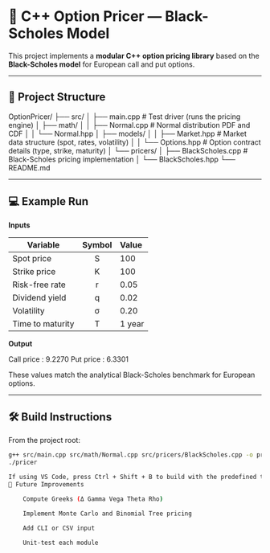 # 🧮 C++ Option Pricer — Black-Scholes Model

This project implements a **modular C++ option pricing library** based on the **Black-Scholes model** for European call and put options.  

---

## 📂 Project Structure

OptionPricer/
├── src/
│ ├── main.cpp # Test driver (runs the pricing engine)
│ ├── math/
│ │ ├── Normal.cpp # Normal distribution PDF and CDF
│ │ └── Normal.hpp
│ ├── models/
│ │ ├── Market.hpp # Market data structure (spot, rates, volatility)
│ │ └── Options.hpp # Option contract details (type, strike, maturity)
│ └── pricers/
│ ├── BlackScholes.cpp # Black-Scholes pricing implementation
│ └── BlackScholes.hpp
└── README.md


---


## 💻 Example Run

**Inputs**

| Variable | Symbol | Value |
|-----------|:------:|:------|
| Spot price | S | 100 |
| Strike price | K | 100 |
| Risk-free rate | r | 0.05 |
| Dividend yield | q | 0.02 |
| Volatility | σ | 0.20 |
| Time to maturity | T | 1 year |

**Output**

Call price : 9.2270
Put price : 6.3301


These values match the analytical Black-Scholes benchmark for European options.

---

## 🛠️ Build Instructions

From the project root:
```bash
g++ src/main.cpp src/math/Normal.cpp src/pricers/BlackScholes.cpp -o pricer -std=c++17
./pricer

If using VS Code, press Ctrl + Shift + B to build with the predefined task.
🚀 Future Improvements

    Compute Greeks (Δ Gamma Vega Theta Rho)

    Implement Monte Carlo and Binomial Tree pricing

    Add CLI or CSV input

    Unit-test each module
